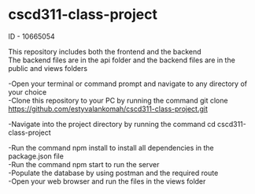 # cscd311-class-project  

ID - 10665054

This repository includes both the frontend and the backend  
The backend files are in the api folder and the backend files are in the public and views folders

-Open your terminal or command prompt and navigate to any directory of your choice  
-Clone this repository to your PC by running the command git clone https://github.com/estyvalankomah/cscd311-class-project.git  

-Navigate into the project directory by running the command cd cscd311-class-project  

-Run the command npm install to install all dependencies in the package.json file  
-Run the command npm start to run the server  
-Populate the database by using postman and the required route  
-Open your web browser and run the files in the views folder




